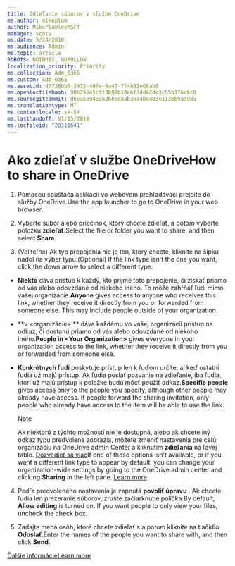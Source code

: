```yaml
---
title: Zdieľanie súborov v službe OneDrive
ms.author: mikeplum
author: MikePlumleyMSFT
manager: scotv
ms.date: 5/24/2018
ms.audience: Admin
ms.topic: article
ROBOTS: NOINDEX, NOFOLLOW
localization_priority: Priority
ms.collection: Adm_O365
ms.custom: Adm_O365
ms.assetid: d7738bb8-3473-40fe-9a47-7f4b93e68ab8
ms.openlocfilehash: 90b295e5cff3b98b18e6f34d42de3c55b376c6c0
ms.sourcegitcommit: d6ea5e9458a2b8ceaab3ac4bd483e1130b9a398a
ms.translationtype: MT
ms.contentlocale: sk-SK
ms.lasthandoff: 01/15/2019
ms.locfileid: "28311641"
---
```

# <a name="how-to-share-in-onedrive"></a><span data-ttu-id="e3e72-102">Ako zdieľať v službe OneDrive</span><span class="sxs-lookup"><span data-stu-id="e3e72-102">How to share in OneDrive</span></span>

1. <span data-ttu-id="e3e72-103">Pomocou spúšťača aplikácií vo webovom prehľadávači prejdite do služby OneDrive.</span><span class="sxs-lookup"><span data-stu-id="e3e72-103">Use the app launcher to go to OneDrive in your web browser.</span></span> 
    
2. <span data-ttu-id="e3e72-104">Vyberte súbor alebo priečinok, ktorý chcete zdieľať, a potom vyberte položku **zdieľať**.</span><span class="sxs-lookup"><span data-stu-id="e3e72-104">Select the file or folder you want to share, and then select **Share**.</span></span>
    
3. <span data-ttu-id="e3e72-105">(Voliteľné) Ak typ prepojenia nie je ten, ktorý chcete, kliknite na šípku nadol na výber typu:</span><span class="sxs-lookup"><span data-stu-id="e3e72-105">(Optional) If the link type isn't the one you want, click the down arrow to select a different type:</span></span>
    
  - <span data-ttu-id="e3e72-p101">**Niekto** dáva prístup k každý, kto prijme toto prepojenie, či získať priamo od vás alebo odovzdané od niekoho iného. To môže zahŕňať ľudí mimo vašej organizácie.</span><span class="sxs-lookup"><span data-stu-id="e3e72-p101">**Anyone** gives access to anyone who receives this link, whether they receive it directly from you or forwarded from someone else. This may include people outside of your organization.</span></span> 
    
  - <span data-ttu-id="e3e72-108">\*\*v \<organizácie\> \*\* dáva každému vo vašej organizácii prístup na odkaz, či dostanú priamo od vás alebo odovzdané od niekoho iného.</span><span class="sxs-lookup"><span data-stu-id="e3e72-108">**People in \<Your Organization\>** gives everyone in your organization access to the link, whether they receive it directly from you or forwarded from someone else.</span></span> 
    
  - <span data-ttu-id="e3e72-p102">**Konkrétnych ľudí** poskytuje prístup len k ľuďom určíte, aj keď ostatní ľudia už majú prístup. Ak ľudia poslať pozvanie na zdieľanie, iba ľudia, ktorí už majú prístup k položke budú môcť použiť odkaz.</span><span class="sxs-lookup"><span data-stu-id="e3e72-p102">**Specific people** gives access only to the people you specify, although other people may already have access. If people forward the sharing invitation, only people who already have access to the item will be able to use the link.</span></span> 
    
    > [!NOTE]
    > <span data-ttu-id="e3e72-p103">Ak niektorú z týchto možností nie je dostupná, alebo ak chcete iný odkaz typu predvolene zobrazia, môžete zmeniť nastavenia pre celú organizáciu na OneDrive admin Center a kliknutím **zdieľania** na ľavej table. [Dozvedieť sa viac](https://go.microsoft.com/fwlink/?linkid=871961)</span><span class="sxs-lookup"><span data-stu-id="e3e72-p103">If one of these options isn't available, or if you want a different link type to appear by default, you can change your organization-wide settings by going to the OneDrive admin center and clicking **Sharing** in the left pane. [Learn more](https://go.microsoft.com/fwlink/?linkid=871961)</span></span>
  
4. <span data-ttu-id="e3e72-p104">Podľa predvoleného nastavenia je zapnutá **povoliť úpravu** . Ak chcete ľudia len prezeranie súborov, zrušte začiarknutie políčka.</span><span class="sxs-lookup"><span data-stu-id="e3e72-p104">By default, **Allow editing** is turned on. If you want people to only view your files, uncheck the check box.</span></span> 
    
5. <span data-ttu-id="e3e72-115">Zadajte mená osôb, ktoré chcete zdieľať s a potom kliknite na tlačidlo **Odoslať**.</span><span class="sxs-lookup"><span data-stu-id="e3e72-115">Enter the names of the people you want to share with, and then click **Send**.</span></span>
    
[<span data-ttu-id="e3e72-116">Ďalšie informácie</span><span class="sxs-lookup"><span data-stu-id="e3e72-116">Learn more</span></span>](https://go.microsoft.com/fwlink/?linkid=871861)
  


